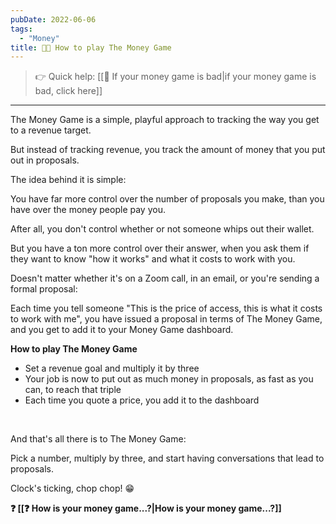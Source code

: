 ```yaml
---
pubDate: 2022-06-06
tags:
  - "Money"
title: 👨‍🎓 How to play The Money Game
---
```


> 👉 Quick help: [[🔴 If your money game is bad|if your money game is bad, click here]]

---

The Money Game is a simple, playful approach to tracking the way you get to a revenue target.

But instead of tracking revenue, you track the amount of money that you put out in proposals.

The idea behind it is simple:

You have far more control over the number of proposals you make, than you have over the money people pay you.

After all, you don't control whether or not someone whips out their wallet.

But you have a ton more control over their answer, when you ask them if they want to know "how it works" and what it costs to work with you.

Doesn't matter whether it's on a Zoom call, in an email, or you're sending a formal proposal:

Each time you tell someone "This is the price of access, this is what it costs to work with me", you have issued a proposal in terms of The Money Game, and you get to add it to your Money Game dashboard.

**How to play The Money Game**

- Set a revenue goal and multiply it by three
- Your job is now to put out as much money in proposals, as fast as you can, to reach that triple
- Each time you quote a price, you add it to the dashboard

<br />

And that's all there is to The Money Game:

Pick a number, multiply by three, and start having conversations that lead to proposals.

Clock's ticking, chop chop! 😁

**❓ [[❓ How is your money game...?|How is your money game...?]]**
